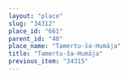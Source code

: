 ```yaml
---
layout: "place"
slug: "34312"
place_id: "661"
parent_id: "40"
place_name: "Tamertu-ša-Humāja"
title: "Tamertu-ša-Humāja"
previous_item: "34315"
---
```

